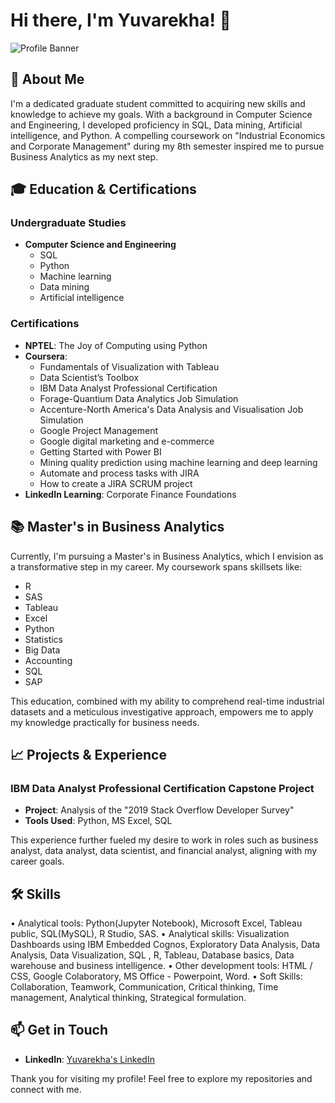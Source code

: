 
# Hi there, I'm Yuvarekha! 👋

![Profile Banner](https://via.placeholder.com/1200x300.png?text=Welcome+to+My+GitHub+Profile)

## 👐 About Me

I'm a dedicated graduate student committed to acquiring new skills and knowledge to achieve my goals. With a background in Computer Science and Engineering, I developed proficiency in SQL, Data mining, Artificial intelligence, and Python. A compelling coursework on "Industrial Economics and Corporate Management" during my 8th semester inspired me to pursue Business Analytics as my next step.

## 🎓 Education & Certifications

### Undergraduate Studies
- **Computer Science and Engineering** 
  - SQL
  - Python
  - Machine learning
  - Data mining
  - Artificial intelligence

### Certifications
- **NPTEL**: The Joy of Computing using Python
- **Coursera**:
  - Fundamentals of Visualization with Tableau
  - Data Scientist’s Toolbox
  - IBM Data Analyst Professional Certification
  - Forage-Quantium Data Analytics Job Simulation
  - Accenture-North America's Data Analysis and Visualisation Job Simulation
  - Google Project Management
  - Google digital marketing and e-commerce
  - Getting Started with Power BI
  - Mining quality prediction using machine learning and deep learning
  - Automate and process tasks with JIRA
  - How to create a JIRA SCRUM project
- **LinkedIn Learning**: Corporate Finance Foundations


## 📚 Master's in Business Analytics

Currently, I'm pursuing a Master's in Business Analytics, which I envision as a transformative step in my career. My coursework spans skillsets like:

- R
- SAS
- Tableau
- Excel
- Python
- Statistics
- Big Data
- Accounting
- SQL
- SAP

This education, combined with my ability to comprehend real-time industrial datasets and a meticulous investigative approach, empowers me to apply my knowledge practically for business needs.

## 📈 Projects & Experience

### IBM Data Analyst Professional Certification Capstone Project
- **Project**: Analysis of the "2019 Stack Overflow Developer Survey"
- **Tools Used**: Python, MS Excel, SQL



This experience further fueled my desire to work in roles such as business analyst, data analyst, data scientist, and financial analyst, aligning with my career goals.

## 🛠️ Skills

•	Analytical	tools:	Python(Jupyter	Notebook), Microsoft	Excel, Tableau public, SQL(MySQL), R Studio, SAS.
•	Analytical skills: Visualization Dashboards using IBM Embedded Cognos, Exploratory Data Analysis, Data Analysis, Data Visualization, SQL , R, Tableau, Database basics, Data warehouse and business intelligence.
•	Other development tools: HTML / CSS, Google Colaboratory, MS Office - Powerpoint, Word.
•	Soft Skills: Collaboration, Teamwork, Communication, Critical thinking, Time management, Analytical thinking, Strategical formulation.


## 📫 Get in Touch

- **LinkedIn**: [Yuvarekha's LinkedIn](https://www.linkedin.com/in/yuvarekha)



Thank you for visiting my profile! Feel free to explore my repositories and connect with me.


